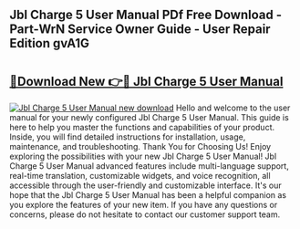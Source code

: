 ## Jbl Charge 5 User Manual PDf Free Download - Part-WrN Service Owner Guide - User Repair Edition gvA1G

# <h2><a href="http://bc35985.oget.top/?id=Jbl+Charge+5+User+Manual">🔗Download New 👉🔴 Jbl Charge 5 User Manual</a></h2>

[![Jbl Charge 5 User Manual new download](https://i.imgur.com/5g1atiW.png)](http://bc35985.oget.top/?id=Jbl+Charge+5+User+Manual)
Hello and welcome to the user manual for your newly configured Jbl Charge 5 User Manual. This guide is here to help you master the functions and capabilities of your product. Inside, you will find detailed instructions for installation, usage, maintenance, and troubleshooting. Thank You for Choosing Us! Enjoy exploring the possibilities with your new Jbl Charge 5 User Manual! Jbl Charge 5 User Manual advanced features include multi-language support, real-time translation, customizable widgets, and voice recognition, all accessible through the user-friendly and customizable interface. It's our hope that the Jbl Charge 5 User Manual has been a helpful companion as you explore the features of your new item. If you have any questions or concerns, please do not hesitate to contact our customer support team.
